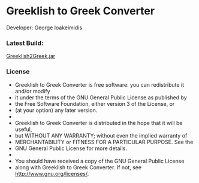 # Greeklish to Greek Converter #

Developer: George Ioakeimidis <giorgosioak95 at gmail.com>

### Latest Build: ###

[Greeklish2Greek.jar](https://bitbucket.org/giorgosioak/greeklishtogreekconverter/downloads/Greeklish2Greek.jar)

### License ###

 *  Greeklish to Greek Converter is free software: you can redistribute it and/or modify
 *  it under the terms of the GNU General Public License as published by
 *  the Free Software Foundation, either version 3 of the License, or
 *  (at your option) any later version.
 *  
 *  Greeklish to Greek Converter is distributed in the hope that it will be useful,
 *  but WITHOUT ANY WARRANTY; without even the implied warranty of
 *  MERCHANTABILITY or FITNESS FOR A PARTICULAR PURPOSE.  See the
 *  GNU General Public License for more details.
 *  
 *  You should have received a copy of the GNU General Public License
 *  along with Greeklish to Greek Converter.  If not, see <http://www.gnu.org/licenses/>.